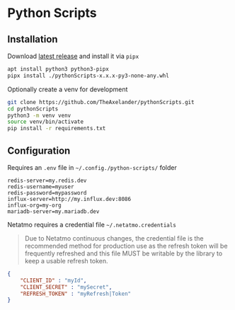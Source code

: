 # Python Scripts

## Installation

Download [latest release](https://github.com/TheAxelander/pythonScripts/releases/latest) and install it via `pipx`

``` bash
apt install python3 python3-pipx
pipx install ./pythonScripts-x.x.x-py3-none-any.whl
```

Optionally create a venv for development

``` bash
git clone https://github.com/TheAxelander/pythonScripts.git
cd pythonScripts
python3 -m venv venv
source venv/bin/activate
pip install -r requirements.txt
```

## Configuration

Requires an `.env` file in `~/.config./python-scripts/` folder

```
redis-server=my.redis.dev
redis-username=myuser
redis-password=mypassword
influx-server=http://my.influx.dev:8086
influx-org=my-org
mariadb-server=my.mariadb.dev
```

Netatmo requires a credential file `~/.netatmo.credentials`

> Due to Netatmo continuous changes, the credential file is the recommended method for production use as the refresh token will be frequently refreshed and this file MUST be writable by the library to keep a usable refresh token.

``` json
{
    "CLIENT_ID" : "myId",
    "CLIENT_SECRET" : "mySecret",
    "REFRESH_TOKEN" : "myRefresh|Token"
}
```